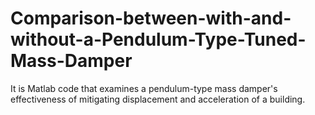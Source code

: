 # Comparison-between-with-and-without-a-Pendulum-Type-Tuned-Mass-Damper
It is Matlab code that examines a pendulum-type mass damper's effectiveness of mitigating displacement and acceleration of a building.
